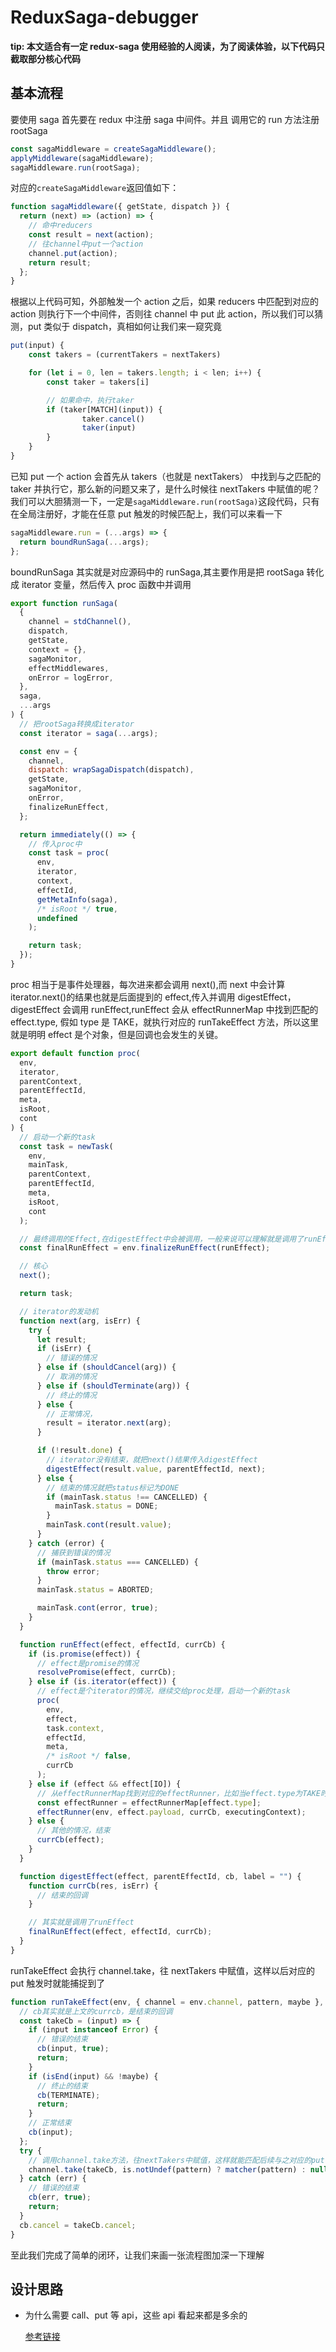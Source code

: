 # ReduxSaga-debugger

**tip: 本文适合有一定 redux-saga 使用经验的人阅读，为了阅读体验，以下代码只截取部分核心代码**

## 基本流程

要使用 saga 首先要在 redux 中注册 saga 中间件。并且 调用它的 run 方法注册 rootSaga

```js
const sagaMiddleware = createSagaMiddleware();
applyMiddleware(sagaMiddleware);
sagaMiddleware.run(rootSaga);
```

对应的`createSagaMiddleware`返回值如下：

```js
function sagaMiddleware({ getState, dispatch }) {
  return (next) => (action) => {
    // 命中reducers
    const result = next(action);
    // 往channel中put一个action
    channel.put(action);
    return result;
  };
}
```

根据以上代码可知，外部触发一个 action 之后，如果 reducers 中匹配到对应的 action 则执行下一个中间件，否则往 channel 中 put 此 action，所以我们可以猜测，put 类似于 dispatch，真相如何让我们来一窥究竟

```js
put(input) {
	const takers = (currentTakers = nextTakers)

	for (let i = 0, len = takers.length; i < len; i++) {
		const taker = takers[i]

		// 如果命中，执行taker
		if (taker[MATCH](input)) {
				taker.cancel()
				taker(input)
		}
	}
}
```

已知 put 一个 action 会首先从 takers（也就是 nextTakers） 中找到与之匹配的 taker 并执行它，那么新的问题又来了，是什么时候往 nextTakers 中赋值的呢？我们可以大胆猜测一下，一定是`sagaMiddleware.run(rootSaga)`这段代码，只有在全局注册好，才能在任意 put 触发的时候匹配上，我们可以来看一下

```js
sagaMiddleware.run = (...args) => {
  return boundRunSaga(...args);
};
```

boundRunSaga 其实就是对应源码中的 runSaga,其主要作用是把 rootSaga 转化成 iterator 变量，然后传入 proc 函数中并调用

```js
export function runSaga(
  {
    channel = stdChannel(),
    dispatch,
    getState,
    context = {},
    sagaMonitor,
    effectMiddlewares,
    onError = logError,
  },
  saga,
  ...args
) {
  // 把rootSaga转换成iterator
  const iterator = saga(...args);

  const env = {
    channel,
    dispatch: wrapSagaDispatch(dispatch),
    getState,
    sagaMonitor,
    onError,
    finalizeRunEffect,
  };

  return immediately(() => {
    // 传入proc中
    const task = proc(
      env,
      iterator,
      context,
      effectId,
      getMetaInfo(saga),
      /* isRoot */ true,
      undefined
    );

    return task;
  });
}
```

proc 相当于是事件处理器，每次进来都会调用 next(),而 next 中会计算 iterator.next()的结果也就是后面提到的 effect,传入并调用 digestEffect，digestEffect 会调用 runEffect,runEffect 会从 effectRunnerMap 中找到匹配的 effect.type, 假如 type 是 TAKE，就执行对应的 runTakeEffect 方法，所以这里就是明明 effect 是个对象，但是回调也会发生的关键。

```js
export default function proc(
  env,
  iterator,
  parentContext,
  parentEffectId,
  meta,
  isRoot,
  cont
) {
  // 启动一个新的task
  const task = newTask(
    env,
    mainTask,
    parentContext,
    parentEffectId,
    meta,
    isRoot,
    cont
  );

  // 最终调用的Effect,在digestEffect中会被调用，一般来说可以理解就是调用了runEffect
  const finalRunEffect = env.finalizeRunEffect(runEffect);

  // 核心
  next();

  return task;

  // iterator的发动机
  function next(arg, isErr) {
    try {
      let result;
      if (isErr) {
        // 错误的情况
      } else if (shouldCancel(arg)) {
        // 取消的情况
      } else if (shouldTerminate(arg)) {
        // 终止的情况
      } else {
        // 正常情况，
        result = iterator.next(arg);
      }

      if (!result.done) {
        // iterator没有结束，就把next()结果传入digestEffect
        digestEffect(result.value, parentEffectId, next);
      } else {
        // 结束的情况就把status标记为DONE
        if (mainTask.status !== CANCELLED) {
          mainTask.status = DONE;
        }
        mainTask.cont(result.value);
      }
    } catch (error) {
      // 捕获到错误的情况
      if (mainTask.status === CANCELLED) {
        throw error;
      }
      mainTask.status = ABORTED;

      mainTask.cont(error, true);
    }
  }

  function runEffect(effect, effectId, currCb) {
    if (is.promise(effect)) {
      // effect是promise的情况
      resolvePromise(effect, currCb);
    } else if (is.iterator(effect)) {
      // effect是个iterator的情况，继续交给proc处理，启动一个新的task
      proc(
        env,
        effect,
        task.context,
        effectId,
        meta,
        /* isRoot */ false,
        currCb
      );
    } else if (effect && effect[IO]) {
      // 从effectRunnerMap找到对应的effectRunner，比如当effect.type为TAKE时，会执行runTakeEffect
      const effectRunner = effectRunnerMap[effect.type];
      effectRunner(env, effect.payload, currCb, executingContext);
    } else {
      // 其他的情况，结束
      currCb(effect);
    }
  }

  function digestEffect(effect, parentEffectId, cb, label = "") {
    function currCb(res, isErr) {
      // 结束的回调
    }

    // 其实就是调用了runEffect
    finalRunEffect(effect, effectId, currCb);
  }
}
```

runTakeEffect 会执行 channel.take，往 nextTakers 中赋值，这样以后对应的 put 触发时就能捕捉到了

```js
function runTakeEffect(env, { channel = env.channel, pattern, maybe }, cb) {
  // cb其实就是上文的currcb，是结束的回调
  const takeCb = (input) => {
    if (input instanceof Error) {
      // 错误的结束
      cb(input, true);
      return;
    }
    if (isEnd(input) && !maybe) {
      // 终止的结束
      cb(TERMINATE);
      return;
    }
    // 正常结束
    cb(input);
  };
  try {
    // 调用channel.take方法，往nextTakers中赋值，这样就能匹配后续与之对应的put了
    channel.take(takeCb, is.notUndef(pattern) ? matcher(pattern) : null);
  } catch (err) {
    // 错误的结束
    cb(err, true);
    return;
  }
  cb.cancel = takeCb.cancel;
}
```

至此我们完成了简单的闭环，让我们来画一张流程图加深一下理解

## 设计思路

- 为什么需要 call、put 等 api，这些 api 看起来都是多余的

  [参考链接](https://redux-saga-in-chinese.js.org/docs/basics/DeclarativeEffects.html)
